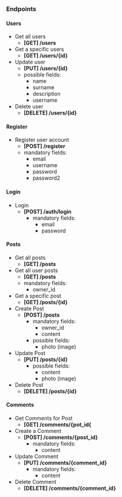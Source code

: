 ### Endpoints

#### Users
- Get all users
  - **\[GET\] /users**
- Get a specific users
  - **\[GET\] /users/{id}**
- Update user
  - **\[PUT\] /users/{id}**
  - possible fields:
    - name
    - surname
    - description
    - username
- Delete user
  - **\[DELETE\] /users/{id}**

#### Register
- Register user account
    - **\[POST\] /register**
    - mandatory fields:
        - email
        - username
        - password
        - password2
      
#### Login
- Login
    - **\[POST\] /auth/login**
        - mandatory fields:
            - email
            - password

#### Posts
- Get all posts
  - **\[GET\] /posts**
- Get all user posts
  - **\[GET\] /posts**
  - mandatory fields:
    - owner_id
- Get a specific post
    - **\[GET\] /posts/{id}**
- Create Post
    - **\[POST\] /posts**
        - mandatory fields:
            - owner_id
            - content
        - possible fields:
            - photo (image)
- Update Post
    - **\[PUT\] /posts/{id}**
        - possible fields:
            - content
            - photo (image)
- Delete Post
  - **\[DELETE\] /posts/{id}**

#### Comments
- Get Comments for Post
  - **\[GET\] /comments/{pot_id{**
- Create a Comment
    - **\[POST\] /comments/{post_id}**
        - mandatory fields:
            - content
- Update Comment
  - **\[PUT\] /comments/{comment_id}**
      - mandatory fields:
        - content
- Delete Comment
  - **\[DELETE\] /comments/{comment_id}**
